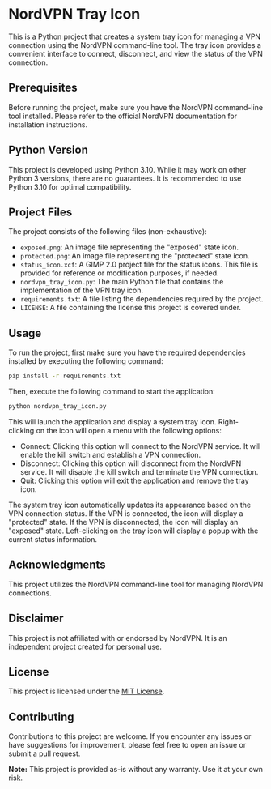# NordVPN Tray Icon

This is a Python project that creates a system tray icon for managing a VPN connection using the NordVPN command-line tool. The tray icon provides a convenient interface to connect, disconnect, and view the status of the VPN connection.

## Prerequisites

Before running the project, make sure you have the NordVPN command-line tool installed. Please refer to the official NordVPN documentation for installation instructions.

## Python Version

This project is developed using Python 3.10. While it may work on other Python 3 versions, there are no guarantees. It is recommended to use Python 3.10 for optimal compatibility.

## Project Files

The project consists of the following files (non-exhaustive):

* `exposed.png`: An image file representing the "exposed" state icon.
* `protected.png`: An image file representing the "protected" state icon.
* `status_icon.xcf`: A GIMP 2.0 project file for the status icons. This file is provided for reference or modification purposes, if needed.
* `nordvpn_tray_icon.py`: The main Python file that contains the implementation of the VPN tray icon.
* `requirements.txt`: A file listing the dependencies required by the project.
* `LICENSE`: A file containing the license this project is covered under.

## Usage

To run the project, first make sure you have the required dependencies installed by executing the following command:

```bash
pip install -r requirements.txt
```

Then, execute the following command to start the application:

```bash
python nordvpn_tray_icon.py
```

This will launch the application and display a system tray icon. Right-clicking on the icon will open a menu with the following options:

* Connect: Clicking this option will connect to the NordVPN service. It will enable the kill switch and establish a VPN connection.
* Disconnect: Clicking this option will disconnect from the NordVPN service. It will disable the kill switch and terminate the VPN connection.
* Quit: Clicking this option will exit the application and remove the tray icon.

The system tray icon automatically updates its appearance based on the VPN connection status. If the VPN is connected, the icon will display a "protected" state. If the VPN is disconnected, the icon will display an "exposed" state. Left-clicking on the tray icon will display a popup with the current status information.

## Acknowledgments

This project utilizes the NordVPN command-line tool for managing NordVPN connections.

## Disclaimer

This project is not affiliated with or endorsed by NordVPN. It is an independent project created for personal use.

## License

This project is licensed under the [MIT License](https://opensource.org/licenses/MIT).

## Contributing

Contributions to this project are welcome. If you encounter any issues or have suggestions for improvement, please feel free to open an issue or submit a pull request.

**Note:** This project is provided as-is without any warranty. Use it at your own risk.

